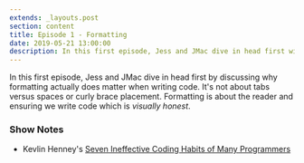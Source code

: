 ```yaml
---
extends: _layouts.post
section: content
title: Episode 1 - Formatting
date: 2019-05-21 13:00:00
description: In this first episode, Jess and JMac dive in head first with why formatting actually does matter when writing code.
---
```


In this first episode, Jess and JMac dive in head first by discussing why formatting actually does matter when writing code. It's not about tabs versus spaces or curly brace placement. Formatting is about the reader and ensuring we write code which is _visually honest_.

### Show Notes
- Kevlin Henney's [Seven Ineffective Coding Habits of Many Programmers](https://www.infoq.com/presentations/7-ineffective-coding-habits)
